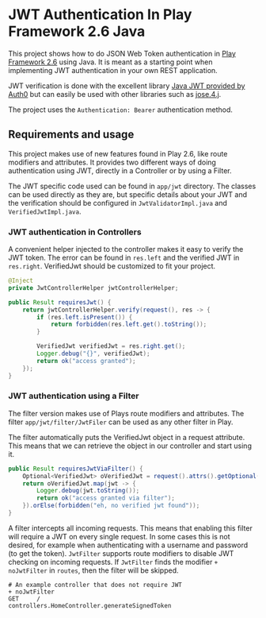 # JWT Authentication In Play Framework 2.6 Java

This project shows how to do JSON Web Token authentication in 
[Play Framework 2.6](https://www.playframework.com) using Java. It is meant as a starting point
when implementing JWT authentication in your own REST application.

JWT verification is done with the excellent library 
[Java JWT provided by Auth0](https://github.com/auth0/java-jwt) but can easily be used with other 
libraries such as [jose.4.j](https://bitbucket.org/b_c/jose4j/wiki/Home).

The project uses the `Authentication: Bearer` authentication method.

## Requirements and usage

This project makes use of new features found in Play 2.6, like route modifiers and attributes. It
provides two different ways of doing authentication using JWT, directly in a Controller or by using a 
Filter.

The JWT specific code used can be found in `app/jwt` directory. The classes can be used directly as
they are, but specific details about your JWT and the verification should be configured in 
`JwtValidatorImpl.java` and `VerifiedJwtImpl.java`.

### JWT authentication in Controllers

A convenient helper injected to the controller makes it easy to verify the JWT token. The error
can be found in `res.left` and the verified JWT in `res.right`. VerifiedJwt should be customized 
to fit your project.

````java
@Inject
private JwtControllerHelper jwtControllerHelper;

public Result requiresJwt() {
    return jwtControllerHelper.verify(request(), res -> {
        if (res.left.isPresent()) {
            return forbidden(res.left.get().toString());
        }

        VerifiedJwt verifiedJwt = res.right.get();
        Logger.debug("{}", verifiedJwt);
        return ok("access granted");
    });
}
````

### JWT authentication using a Filter

The filter version makes use of Plays route modifiers and attributes. The filter `app/jwt/filter/JwtFiler` 
can be used as any other filter in Play. 

The filter automatically puts the VerifiedJwt object in a request attribute. This means that we 
can retrieve the object in our controller and start using it.

````java
public Result requiresJwtViaFilter() {
    Optional<VerifiedJwt> oVerifiedJwt = request().attrs().getOptional(Attrs.VERIFIED_JWT);
    return oVerifiedJwt.map(jwt -> {
        Logger.debug(jwt.toString());
        return ok("access granted via filter");
    }).orElse(forbidden("eh, no verified jwt found"));
}
````

A filter intercepts all incoming requests. This means that enabling this filter will require 
a JWT on every single request. In some cases this is not desired, for example when authenticating with 
a username and password (to get the token). 
`JwtFilter` supports route modifiers to disable JWT checking on incoming requests. If 
`JwtFilter` finds the modifier `+ noJwtFilter` in `routes`, then the filter will be skipped.

````text
# An example controller that does not require JWT
+ noJwtFilter
GET     /                           controllers.HomeController.generateSignedToken
````